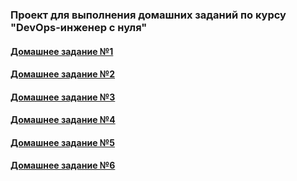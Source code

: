 ### Проект для выполнения домашних заданий по курсу "DevOps-инженер с нуля"

#### [Домашнее задание №1](/lesson1 "readme.md")
#### [Домашнее задание №2](/lesson2 "readme.md")
#### [Домашнее задание №3](/lesson3 "readme.md")
#### [Домашнее задание №4](/lesson4 "readme.md")
#### [Домашнее задание №5](/lesson5 "readme.md")
#### [Домашнее задание №6](/lesson6 "readme.md")